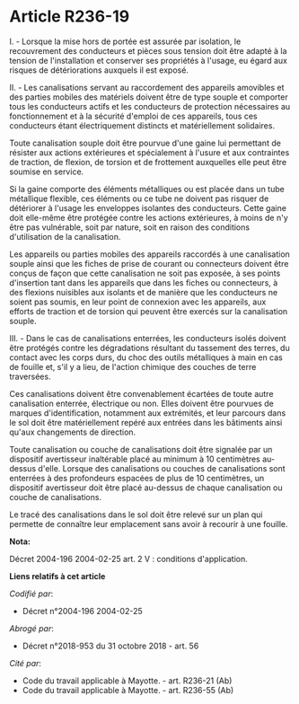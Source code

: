 # Article R236-19

I. - Lorsque la mise hors de portée est assurée par isolation, le recouvrement des conducteurs et pièces sous tension doit
être adapté à la tension de l'installation et conserver ses propriétés à l'usage, eu égard aux risques de détériorations
auxquels il est exposé.

II. - Les canalisations servant au raccordement des appareils amovibles et des parties mobiles des matériels doivent être de
type souple et comporter tous les conducteurs actifs et les conducteurs de protection nécessaires au fonctionnement et à la
sécurité d'emploi de ces appareils, tous ces conducteurs étant électriquement distincts et matériellement solidaires.

Toute canalisation souple doit être pourvue d'une gaine lui permettant de résister aux actions extérieures et spécialement à
l'usure et aux contraintes de traction, de flexion, de torsion et de frottement auxquelles elle peut être soumise en service.

Si la gaine comporte des éléments métalliques ou est placée dans un tube métallique flexible, ces éléments ou ce tube ne
doivent pas risquer de détériorer à l'usage les enveloppes isolantes des conducteurs. Cette gaine doit elle-même être
protégée contre les actions extérieures, à moins de n'y être pas vulnérable, soit par nature, soit en raison des conditions
d'utilisation de la canalisation.

Les appareils ou parties mobiles des appareils raccordés à une canalisation souple ainsi que les fiches de prise de courant
ou connecteurs doivent être conçus de façon que cette canalisation ne soit pas exposée, à ses points d'insertion tant dans
les appareils que dans les fiches ou connecteurs, à des flexions nuisibles aux isolants et de manière que les conducteurs ne
soient pas soumis, en leur point de connexion avec les appareils, aux efforts de traction et de torsion qui peuvent être
exercés sur la canalisation souple.

III. - Dans le cas de canalisations enterrées, les conducteurs isolés doivent être protégés contre les dégradations résultant
du tassement des terres, du contact avec les corps durs, du choc des outils métalliques à main en cas de fouille et, s'il y a
lieu, de l'action chimique des couches de terre traversées.

Ces canalisations doivent être convenablement écartées de toute autre canalisation enterrée, électrique ou non. Elles doivent
être pourvues de marques d'identification, notamment aux extrémités, et leur parcours dans le sol doit être matériellement
repéré aux entrées dans les bâtiments ainsi qu'aux changements de direction.

Toute canalisation ou couche de canalisations doit être signalée par un dispositif avertisseur inaltérable placé au minimum à
10 centimètres au-dessus d'elle. Lorsque des canalisations ou couches de canalisations sont enterrées à des profondeurs
espacées de plus de 10 centimètres, un dispositif avertisseur doit être placé au-dessus de chaque canalisation ou couche de
canalisations.

Le tracé des canalisations dans le sol doit être relevé sur un plan qui permette de connaître leur emplacement sans avoir à
recourir à une fouille.

**Nota:**

Décret 2004-196 2004-02-25 art. 2 V : conditions d'application.

**Liens relatifs à cet article**

_Codifié par_:

  - Décret n°2004-196 2004-02-25

_Abrogé par_:

  - Décret n°2018-953 du 31 octobre 2018 - art. 56

_Cité par_:

  - Code du travail applicable à Mayotte. - art. R236-21 (Ab)
  - Code du travail applicable à Mayotte. - art. R236-55 (Ab)
